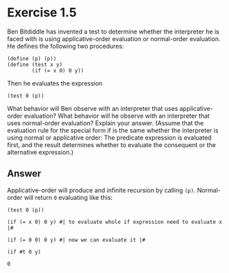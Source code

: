 # Exercise 1.5
Ben Bitdiddle has invented a test to determine whether the interpreter he is faced with is using applicative-order evaluation or normal-order evaluation. He defines the following two procedures:
```racket
(define (p) (p))
(define (test x y)
        (if (= x 0) 0 y))
```
Then he evaluates the expression
```racket
(test 0 (p))
```
What behavior will Ben observe with an interpreter that uses applicative-order evaluation? What behavior will he observe with an interpreter that uses normal-order evaluation? Explain your answer. (Assume that the evaluation rule for the special form if is the same whether the interpreter is using normal or applicative order: The predicate expression is evaluated first, and the result determines whether to evaluate the consequent or the alternative expression.)

## Answer
Applicative-order will produce and infinite recursion by calling `(p)`.
Normal-order will return `0` evaluating like this:
```racket
(test 0 (p))

(if (= x 0) 0 y) #| to evaluate whole if expression need to evaluate x |#

(if (= 0 0) 0 y) #| now we can evaluate it |#

(if #t 0 y)

0
```
